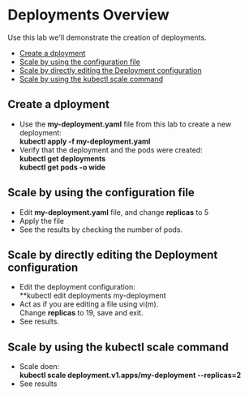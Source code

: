 # Deployments Overview

Use this lab we'll demonstrate the creation of deployments.

- [Create a dployment](#Create-a-dployment)
- [Scale by using the configuration file](#Scale-by-using-the-configuration-file)
- [Scale by directly editing the Deployment configuration](#Scale-by-directly-editing-the-Deployment-configuration)
- [Scale by using the kubectl scale command](#Scale-by-using-the-kubectl-scale-command)

## Create a dployment

- Use the **my-deployment.yaml** file from this lab to create a new deployment:  
**kubectl apply -f my-deployment.yaml**
- Verify that the deployment and the pods were created:  
**kubectl get deployments**  
**kubectl get pods -o wide**

## Scale by using the configuration file

- Edit **my-deployment.yaml** file, and change **replicas** to 5
- Apply the file
- See the results by checking the number of pods.

## Scale by directly editing the Deployment configuration

- Edit the deployment configuration:  
**kubectl edit deployments my-deployment
- Act as if you are editing a file using vi(m).  
Change **replicas** to 19, save and exit.
- See results.

## Scale by using the kubectl scale command

- Scale doen:  
**kubectl scale deployment.v1.apps/my-deployment --replicas=2**
- See results
